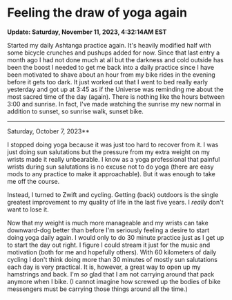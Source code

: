 # Feeling the draw of yoga again

**Update: Saturday, November 11, 2023, 4:32:14AM EST**

Started my daily Ashtanga practice again. It's heavily modified half with some bicycle crunches and pushups added for now. Since that last entry a month ago I had not done much at all but the darkness and cold outside has been the boost I needed to get me back into a daily practice since I have been motivated to shave about an hour from my bike rides in the evening before it gets too dark. It just worked out that I went to bed really early yesterday and got up at 3:45 as if the Universe was reminding me about the most sacred time of the day (again). There is nothing like the hours between 3:00 and sunrise. In fact, I've made watching the sunrise my new normal in addition to sunset, so sunrise walk, sunset bike.

----

Saturday, October 7, 2023**

I stopped doing yoga because it was just too hard to recover from it. I was just doing sun salutations but the pressure from my extra weight on my wrists made it really unbearable. I know as a yoga professional that painful wrists during sun salutations is no excuse not to do yoga (there are easy mods to any practice to make it approachable). But it was enough to take me off the course.

Instead, I turned to Zwift and cycling. Getting (back) outdoors is the single greatest improvement to my quality of life in the last five years. I *really* don't want to lose it.

Now that my weight is much more manageable and my wrists can take downward-dog better than before I'm seriously feeling a desire to start doing yoga daily again. I would only to do 30 minute practice just as I get up to start the day out right. I figure I could stream it just for the music and motivation (both for me and hopefully others). With 60 kilometers of daily cycling I don't think doing more than 30 minutes of mostly sun salutations each day is very practical. It is, however, a great way to open up my hamstrings and back. I'm *so* glad that I am not carrying around that pack anymore when I bike. (I cannot imagine how screwed up the bodies of bike messengers must be carrying those things around all the time.)


